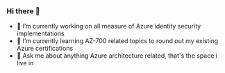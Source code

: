 ### Hi there 👋

- 🔭 I’m currently working on all measure of Azure identity security implementations
- 🌱 I’m currently learning AZ-700 related topics to round out my existing Azure certifications
- 💬 Ask me about anything Azure architecture related, that's the space i live in

<!--
**ewells23/ewells23** is a ✨ _special_ ✨ repository because its `README.md` (this file) appears on your GitHub profile.

Here are some ideas to get you started:

- 🔭 I’m currently working on ...
- 🌱 I’m currently learning ...
- 👯 I’m looking to collaborate on ...
- 🤔 I’m looking for help with ...
- 💬 Ask me about ...
- 📫 How to reach me: ...
- 😄 Pronouns: ...
- ⚡ Fun fact: ...
-->

